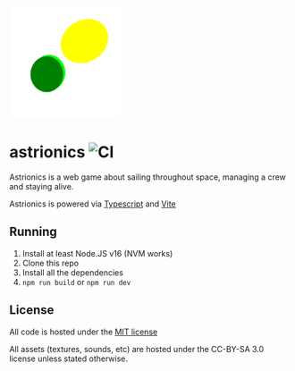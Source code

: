 <img src="./public/textures/logo.svg" width="200">

# astrionics ![CI](https://github.com/JaurenTauri-Studios/astrionics/workflows/Content%20Integration/badge.svg)

Astrionics is a web game about sailing throughout space, managing a crew and staying alive.

Astrionics is powered via [Typescript](https://typescriptlang.org) and [Vite](https://vitejs.dev)

## Running

1. Install at least Node.JS v16 (NVM works)
2. Clone this repo
3. Install all the dependencies
4. `npm run build` or `npm run dev`

## License

All code is hosted under the [MIT license](https://opensource.org/licenses/MIT)

All assets (textures, sounds, etc) are hosted under the CC-BY-SA 3.0 license unless stated otherwise.
